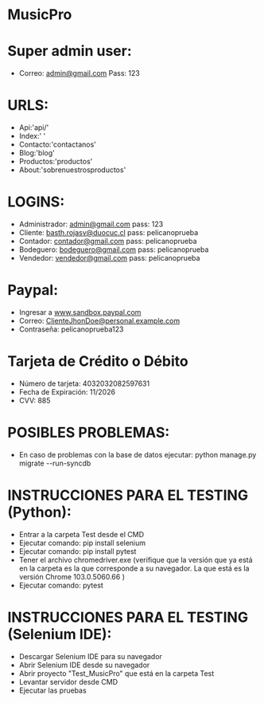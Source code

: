 # MusicPro
Super admin user:
=
- Correo: admin@gmail.com Pass: 123

URLS: 
=
- Api:'api/'
- Index:' '
- Contacto:'contactanos'
- Blog:'blog'
- Productos:'productos'
- About:'sobrenuestrosproductos'

LOGINS:
=
- Administrador: admin@gmail.com pass: 123 
- Cliente: basth.rojasv@duocuc.cl pass: pelicanoprueba 
- Contador: contador@gmail.com pass: pelicanoprueba
- Bodeguero: bodeguero@gmail.com pass: pelicanoprueba
- Vendedor: vendedor@gmail.com pass: pelicanoprueba

Paypal:
=
- Ingresar a www.sandbox.paypal.com
- Correo: ClienteJhonDoe@personal.example.com
- Contraseña: pelicanoprueba123

Tarjeta de Crédito o Débito
=
- Número de tarjeta: 4032032082597631
- Fecha de Expiración: 11/2026
- CVV: 885

POSIBLES PROBLEMAS:
=
- En caso de problemas con la base de datos ejecutar: python manage.py migrate --run-syncdb

INSTRUCCIONES PARA EL TESTING (Python):
=
- Entrar a la carpeta Test desde el CMD
- Ejecutar comando: pip install selenium
- Ejecutar comando: pip install pytest
- Tener el archivo chromedriver.exe (verifique que la versión que ya está en la carpeta es la que corresponde a su navegador. La que está es la versión Chrome 103.0.5060.66 )
- Ejecutar comando: pytest

INSTRUCCIONES PARA EL TESTING (Selenium IDE):
=
- Descargar Selenium IDE para su navegador
- Abrir Selenium IDE desde su navegador
- Abrir proyecto "Test_MusicPro" que está en la carpeta Test
- Levantar servidor desde CMD
- Ejecutar las pruebas